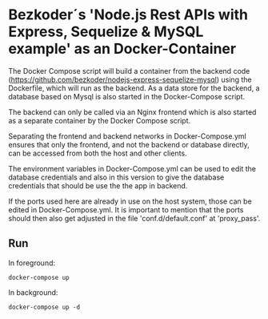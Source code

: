 # Bezkoder´s 'Node.js Rest APIs with Express, Sequelize & MySQL example' as an Docker-Container

The Docker Compose script will build a container from the backend code (https://github.com/bezkoder/nodejs-express-sequelize-mysql) using the Dockerfile, which will run as the backend. As a data store for the backend, a database based on Mysql is also started in the Docker-Compose script.

The backend can only be called via an Nginx frontend which is also started as a separate container by the Docker Compose script.

Separating the frontend and backend networks in Docker-Compose.yml ensures that only the frontend, and not the backend or database directly, can be accessed from both the host and other clients.

The environment variables in Docker-Compose.yml can be used to edit the database credentials and also in this version to give the database credentials that should be use the the app in backend.

If the ports used here are already in use on the host system, those can be edited in Docker-Compose.yml. It is important to mention that the ports should then also get adjusted in the file 'conf.d/default.conf' at 'proxy_pass'. 

## Run
In foreground:
```
docker-compose up
```
In background:
```
docker-compose up -d
```
